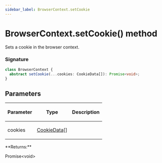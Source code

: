 ```yaml
---
sidebar_label: BrowserContext.setCookie
---
```


# BrowserContext.setCookie() method

Sets a cookie in the browser context.

### Signature

```typescript
class BrowserContext {
  abstract setCookie(...cookies: CookieData[]): Promise<void>;
}
```

## Parameters

<table><thead><tr><th>

Parameter

</th><th>

Type

</th><th>

Description

</th></tr></thead>
<tbody><tr><td>

cookies

</td><td>

[CookieData](./puppeteer.cookiedata.md)\[\]

</td><td>

</td></tr>
</tbody></table>
**Returns:**

Promise&lt;void&gt;

